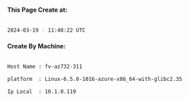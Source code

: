 
   
#### This Page Create at:

```bash

2024-03-19 - 11:48:22 UTC

```

#### Create By Machine:

```bash

Host Name : fv-az732-311

platform  : Linux-6.5.0-1016-azure-x86_64-with-glibc2.35

Ip Local  : 10.1.0.119

```

